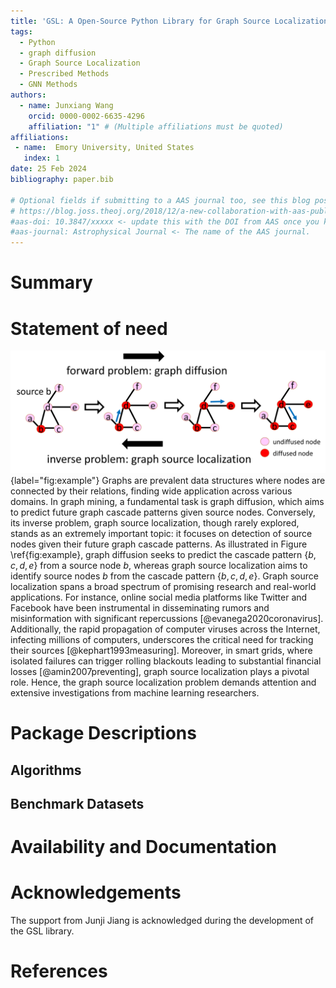```yaml
---
title: 'GSL: A Open-Source Python Library for Graph Source Localization Algorithms and Benchmark Datasets'
tags:
  - Python
  - graph diffusion
  - Graph Source Localization
  - Prescribed Methods
  - GNN Methods
authors:
  - name: Junxiang Wang
    orcid: 0000-0002-6635-4296
    affiliation: "1" # (Multiple affiliations must be quoted)
affiliations:
 - name:  Emory University, United States
   index: 1
date: 25 Feb 2024
bibliography: paper.bib

# Optional fields if submitting to a AAS journal too, see this blog post:
# https://blog.joss.theoj.org/2018/12/a-new-collaboration-with-aas-publishing
#aas-doi: 10.3847/xxxxx <- update this with the DOI from AAS once you know it.
#aas-journal: Astrophysical Journal <- The name of the AAS journal.
---
```


# Summary


# Statement of need
![An example of source localization.](SL_example.png){label="fig:example"}
Graphs are prevalent data structures where nodes are connected by their relations, finding wide application across various domains. In graph mining, a fundamental task is graph diffusion, which aims to predict future graph cascade patterns given source nodes. Conversely, its inverse problem, graph source localization, though rarely explored, stands as an extremely important topic: it focuses on detection of source nodes given their future graph cascade patterns. As illustrated in Figure \ref{fig:example}, graph diffusion seeks to predict the cascade pattern $\{b,c,d,e\}$ from a source node $b$, whereas graph source localization aims to identify source nodes $b$ from the cascade pattern $\{b,c,d,e\}$. Graph source localization spans a broad spectrum of promising research and real-world applications. For instance, online social media platforms like Twitter and Facebook have been instrumental in disseminating rumors and misinformation with significant repercussions [@evanega2020coronavirus]. Additionally, the rapid propagation of computer viruses across the Internet, infecting millions of computers, underscores the critical need for tracking their sources [@kephart1993measuring]. Moreover, in smart grids, where isolated failures can trigger rolling blackouts leading to substantial financial losses [@amin2007preventing], graph source localization plays a pivotal role. Hence, the graph source localization problem demands attention and extensive investigations from machine learning researchers.

# Package Descriptions

## Algorithms

## Benchmark Datasets

# Availability and Documentation



# Acknowledgements

The support from Junji Jiang is acknowledged during the development of the GSL library.

# References
